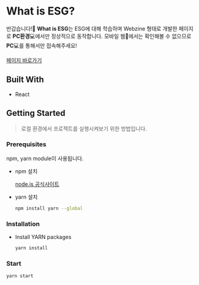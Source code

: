 # What is ESG?

반갑습니다!🙌 **What is ESG**는 ESG에 대해 학습하며 Webzine 형태로 개발한 페이지로 **PC환경**💻에서만 정상적으로 동작합니다. 모바일 웹📱에서는 확인해볼 수 없으므로 **PC**💻를 통해서만 접속해주세요!

[페이지 바로가기](https://mooyeon-choi.github.io/webzine/)

## Built With

* React

## Getting Started

> 로컬 환경에서 프로젝트를 실행시켜보기 위한 방법입니다.

### Prerequisites

npm, yarn module이 사용됩니다.

- npm 설치

  [node.js 공식사이트](https://nodejs.org/en/)

- yarn 설치

  ```bash
  npm install yarn --global
  ```

### Installation

- Install YARN packages

  ```bash
  yarn install
  ```

### Start

```bash
yarn start
```
